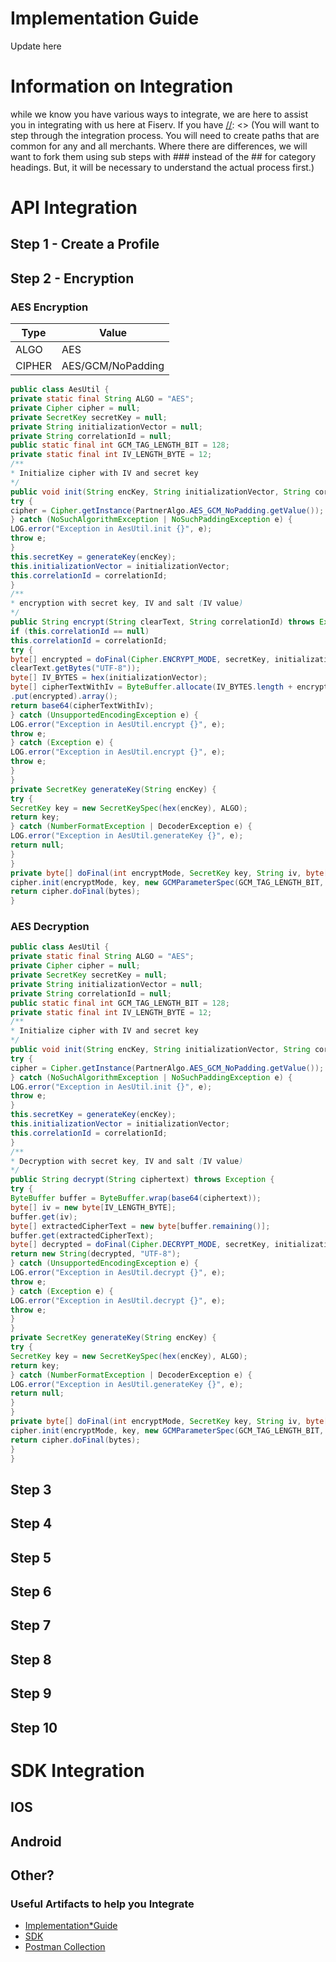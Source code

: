 # Implementation Guide

[//]: <> (This is where you will want to do a brief overview of ConnectPay and what it does to help clients at Fiserv)
Update here

# Information on Integration
while we know you have various ways to integrate, we are here to assist you in integrating with us here at Fiserv. If you have 
[//]: <> (You will want to step through the integration process. You will need to create paths that are common for any and all merchants. Where there are differences, we will want to fork them using sub steps with ### instead of the ## for category headings. But, it will be necessary to understand the actual process first.)
# API Integration
## Step 1 - Create a Profile 
[//]: <> (Include in this create session token)
## Step 2 - Encryption
### AES Encryption
| Type | Value            | 
|------|------------------|
|ALGO  |AES               | 
|CIPHER| AES/GCM/NoPadding|

```java
public class AesUtil {
private static final String ALGO = "AES";
private Cipher cipher = null;
private SecretKey secretKey = null;
private String initializationVector = null;
private String correlationId = null;
public static final int GCM_TAG_LENGTH_BIT = 128;
private static final int IV_LENGTH_BYTE = 12;
/**
* Initialize cipher with IV and secret key
*/
public void init(String encKey, String initializationVector, String correlationId) throws Exception {
try {
cipher = Cipher.getInstance(PartnerAlgo.AES_GCM_NoPadding.getValue());
} catch (NoSuchAlgorithmException | NoSuchPaddingException e) {
LOG.error("Exception in AesUtil.init {}", e);
throw e;
}
this.secretKey = generateKey(encKey);
this.initializationVector = initializationVector;
this.correlationId = correlationId;
}
/**
* encryption with secret key, IV and salt (IV value)
*/
public String encrypt(String clearText, String correlationId) throws Exception {
if (this.correlationId == null)
this.correlationId = correlationId;
try {
byte[] encrypted = doFinal(Cipher.ENCRYPT_MODE, secretKey, initializationVector,
clearText.getBytes("UTF-8"));
byte[] IV_BYTES = hex(initializationVector);
byte[] cipherTextWithIv = ByteBuffer.allocate(IV_BYTES.length + encrypted.length).put(IV_BYTES)
.put(encrypted).array();
return base64(cipherTextWithIv);
} catch (UnsupportedEncodingException e) {
LOG.error("Exception in AesUtil.encrypt {}", e);
throw e;
} catch (Exception e) {
LOG.error("Exception in AesUtil.encrypt {}", e);
throw e;
}
}
private SecretKey generateKey(String encKey) {
try {
SecretKey key = new SecretKeySpec(hex(encKey), ALGO);
return key;
} catch (NumberFormatException | DecoderException e) {
LOG.error("Exception in AesUtil.generateKey {}", e);
return null;
}
}
private byte[] doFinal(int encryptMode, SecretKey key, String iv, byte[] bytes) throws Exception {
cipher.init(encryptMode, key, new GCMParameterSpec(GCM_TAG_LENGTH_BIT, hex(iv)));
return cipher.doFinal(bytes);
}
```
### AES Decryption
```java
public class AesUtil {
private static final String ALGO = "AES";
private Cipher cipher = null;
private SecretKey secretKey = null;
private String initializationVector = null;
private String correlationId = null;
public static final int GCM_TAG_LENGTH_BIT = 128;
private static final int IV_LENGTH_BYTE = 12;
/**
* Initialize cipher with IV and secret key
*/
public void init(String encKey, String initializationVector, String correlationId) throws Exception {
try {
cipher = Cipher.getInstance(PartnerAlgo.AES_GCM_NoPadding.getValue());
} catch (NoSuchAlgorithmException | NoSuchPaddingException e) {
LOG.error("Exception in AesUtil.init {}", e);
throw e;
}
this.secretKey = generateKey(encKey);
this.initializationVector = initializationVector;
this.correlationId = correlationId;
}
/**
* Decryption with secret key, IV and salt (IV value)
*/
public String decrypt(String ciphertext) throws Exception {
try {
ByteBuffer buffer = ByteBuffer.wrap(base64(ciphertext));
byte[] iv = new byte[IV_LENGTH_BYTE];
buffer.get(iv);
byte[] extractedCipherText = new byte[buffer.remaining()];
buffer.get(extractedCipherText);
byte[] decrypted = doFinal(Cipher.DECRYPT_MODE, secretKey, initializationVector, extractedCipherText);
return new String(decrypted, "UTF-8");
} catch (UnsupportedEncodingException e) {
LOG.error("Exception in AesUtil.decrypt {}", e);
throw e;
} catch (Exception e) {
LOG.error("Exception in AesUtil.decrypt {}", e);
throw e;
}
}
private SecretKey generateKey(String encKey) {
try {
SecretKey key = new SecretKeySpec(hex(encKey), ALGO);
return key;
} catch (NumberFormatException | DecoderException e) {
LOG.error("Exception in AesUtil.generateKey {}", e);
return null;
}
}
private byte[] doFinal(int encryptMode, SecretKey key, String iv, byte[] bytes) throws Exception {
cipher.init(encryptMode, key, new GCMParameterSpec(GCM_TAG_LENGTH_BIT, hex(iv)));
return cipher.doFinal(bytes);
}
}

```
## Step 3
## Step 4
## Step 5
## Step 6
## Step 7
## Step 8
## Step 9
## Step 10

# SDK Integration
## IOS
## Android
## Other? 
### Useful Artifacts to help you Integrate
[//]: <> (Need to link below to the actual files)
- [Implementation*Guide](../documentation/implementationguide.md)
- [SDK](../assets/connect-pay_spec.zip)
- [Postman Collection](../assets/connect-pay_postman.zip)